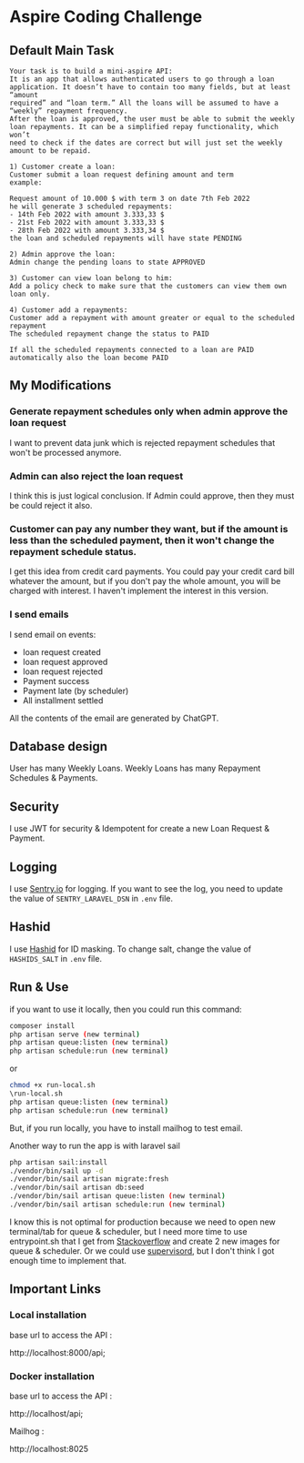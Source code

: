# Aspire Coding Challenge

## Default Main Task

```text
Your task is to build a mini-aspire API:
It is an app that allows authenticated users to go through a loan application. It doesn’t have to contain too many fields, but at least “amount 
required” and “loan term.” All the loans will be assumed to have a “weekly” repayment frequency.
After the loan is approved, the user must be able to submit the weekly loan repayments. It can be a simplified repay functionality, which won’t 
need to check if the dates are correct but will just set the weekly amount to be repaid.

1) Customer create a loan:
Customer submit a loan request defining amount and term 
example:

Request amount of 10.000 $ with term 3 on date 7th Feb 2022 
he will generate 3 scheduled repayments:
- 14th Feb 2022 with amount 3.333,33 $ 
- 21st Feb 2022 with amount 3.333,33 $ 
- 28th Feb 2022 with amount 3.333,34 $
the loan and scheduled repayments will have state PENDING

2) Admin approve the loan:
Admin change the pending loans to state APPROVED

3) Customer can view loan belong to him:
Add a policy check to make sure that the customers can view them own loan only.

4) Customer add a repayments:
Customer add a repayment with amount greater or equal to the scheduled repayment 
The scheduled repayment change the status to PAID

If all the scheduled repayments connected to a loan are PAID automatically also the loan become PAID
```

## My Modifications

### Generate repayment schedules only when admin approve the loan request

I want to prevent data junk which is rejected repayment schedules that won't be processed anymore.

### Admin can also reject the loan request

I think this is just logical conclusion. If Admin could approve, then they must be could reject it also.

### Customer can pay any number they want, but if the amount is less than the scheduled payment, then it won't change the repayment schedule status.

I get this idea from credit card payments. You could pay your credit card bill whatever the amount, but if you don't pay the whole amount, you will be charged with interest. I haven't implement the interest in this version.

### I send emails

I send email on events:

- loan request created
- loan request approved
- loan request rejected
- Payment success
- Payment late (by scheduler)
- All installment settled

All the contents of the email are generated by ChatGPT.

## Database design

User has many Weekly Loans.
Weekly Loans has many Repayment Schedules & Payments.

## Security

I use JWT for security & Idempotent for create a new Loan Request & Payment.

## Logging

I use [Sentry.io](https://sentry.io/) for logging. If you want to see the log, you need to update the value of `SENTRY_LARAVEL_DSN` in `.env` file.

## Hashid

I use [Hashid](https://hashids.org/) for ID masking. To change salt, change the value of `HASHIDS_SALT` in `.env` file.

## Run & Use
if you want to use it locally, then you could run this command:

```bash
composer install
php artisan serve (new terminal)
php artisan queue:listen (new terminal)
php artisan schedule:run (new terminal)
```

or

```bash
chmod +x run-local.sh
\run-local.sh
php artisan queue:listen (new terminal)
php artisan schedule:run (new terminal)
```

But, if you run locally, you have to install mailhog to test email.

Another way to run the app is with laravel sail

```bash
php artisan sail:install
./vendor/bin/sail up -d
./vendor/bin/sail artisan migrate:fresh
./vendor/bin/sail artisan db:seed
./vendor/bin/sail artisan queue:listen (new terminal)
./vendor/bin/sail artisan schedule:run (new terminal)
```

I know this is not optimal for production because we need to open new terminal/tab for queue & scheduler, but I need more time to use entrypoint.sh that I get from [Stackoverflow](https://stackoverflow.com/a/63851444) and create 2 new images for queue & scheduler. Or we could use [supervisord](http://supervisord.org/), but I don't think I got enough time to implement that.

## Important Links

### Local installation

base url to access the API :

http://localhost:8000/api;

### Docker installation

base url to access the API :

http://localhost/api;

Mailhog :

http://localhost:8025